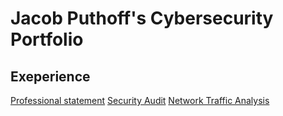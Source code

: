 # **Jacob Puthoff's Cybersecurity Portfolio**
## **Exeperience**
[Professional statement](https://docs.google.com/document/d/1uNCtmP9PDCE40Cu1q4p9vj1T9Fx8m4uMRCiBDMg8Jzk/edit?usp=sharing)
  [Security Audit](https://docs.google.com/document/d/1--8AN_7k65IdReNIPuxEywx9nyNS41BHqZCAtRCHXnc/edit?usp=sharing)
    [Network Traffic Analysis](https://docs.google.com/document/d/1aND0F9J5XwUGxfrDz9UfS0TxVW7305Y9hGbaijHgL7Y/edit?usp=sharing)

